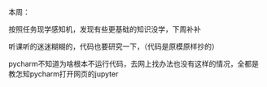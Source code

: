 本周：

按照任务现学感知机，发现有些更基础的知识没学，下周补补

听课听的迷迷糊糊的，代码也要研究一下，（代码是原模原样抄的）

pycharm不知道为啥根本不运行代码，去网上找办法也没有这样的情况，全都是教怎知pycharm打开网页的jupyter



